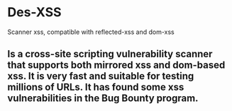# Des-XSS
 Scanner xss, compatible with reflected-xss and dom-xss

## Is a cross-site scripting vulnerability scanner that supports both mirrored xss and dom-based xss. It is very fast and suitable for testing millions of URLs. It has found some xss vulnerabilities in the Bug Bounty program.

